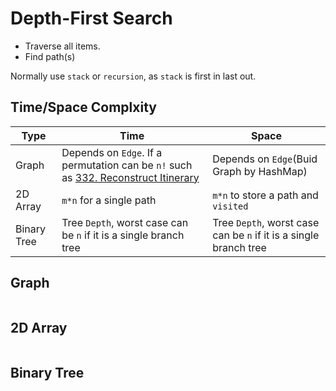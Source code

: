 # Depth-First Search

- Traverse all items.
- Find path(s)

Normally use `stack` or `recursion`, as `stack` is first in last out.

## Time/Space Complxity

|Type|Time|Space|
|----|----|-----|
|Graph|Depends on `Edge`. If a permutation can be `n!` such as [332. Reconstruct Itinerary](../Solutions/332_Reconstruct_Itinerary/README.md)|Depends on `Edge`(Buid Graph by HashMap)|
|2D Array|`m*n` for a single path|`m*n` to store a path and `visited`|
|Binary Tree|Tree `Depth`, worst case can be `n` if it is a single branch tree|Tree `Depth`, worst case can be `n` if it is a single branch tree|

## Graph

```java
```

## 2D Array

```java
```

## Binary Tree

```java
```